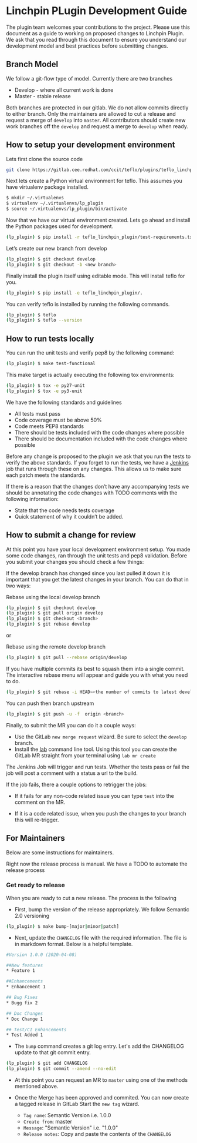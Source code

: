 # Linchpin PLugin Development Guide

The plugin team welcomes your contributions to the project. 
Please use this document as a guide to working on proposed changes to Linchpin Plugin. 
We ask that you read through this document to ensure you understand our development model and 
best practices before submitting changes.

## Branch Model
We follow a git-flow type of model. Currently there are two branches
* Develop - where all current work is done
* Master - stable release

Both branches are protected in our gitlab. We do not allow commits directly to either branch. Only the maintainers
are allowed to cut a release and request a merge of `develop` into `master`. 
All contributors should create new work branches off the `develop` and request a merge to `develop` when ready. 

## How to setup your development environment
Lets first clone the source code
```bash
git clone https://gitlab.cee.redhat.com/ccit/teflo/plugins/teflo_linchpin_plugin.git

```

Next lets create a Python virtual environment for teflo. This assumes you have virtualenv package installed.
```bash
$ mkdir ~/.virtualenvs
$ virtualenv ~/.virtualenvs/lp_plugin
$ source ~/.virtualenvs/lp_plugin/bin/activate
```

Now that we have our virtual environment created. Lets go ahead and install the Python packages used for development.
```bash
(lp_plugin) $ pip install -r teflo_linchpin_plugin/test-requirements.txt
```

Let’s create our new branch from develop
```bash
(lp_plugin) $ git checkout develop
(lp_plugin) $ git checkout -b <new branch>
```

Finally install the plugin itself using editable mode. This will install teflo for you. 
```bash
(lp_plugin) $ pip install -e teflo_linchpin_plugin/.
```

You can verify teflo is installed by running the following commands.
```bash
(lp_plugin) $ teflo
(lp_plugin) $ teflo --version
```

## How to run tests locally
You can run the unit tests and verify pep8 by the following command:
```bash
(lp_plugin) $ make test-functional
```

This make target is actually executing the following tox environments:
```bash
(lp_plugin) $ tox -e py27-unit
(lp_plugin) $ tox -e py3-unit
```
We have the following standards and guidelines

* All tests must pass
* Code coverage must be above 50%
* Code meets PEP8 standards
* There should be tests included with the code changes where possible
* There should be documentation included with the code changes where possible

Before any change is proposed to the plugin we ask that you run the tests to verify the above standards. 
If you forget to run the tests, we have a 
[Jenkins](https://ci-ops-jenkins.rhev-ci-vms.eng.rdu2.redhat.com/view/teflo/job/cbn-linchpin-provisioner-tier-0/)
job that runs through these on any changes. This allows us to make sure each patch meets the standards.

If there is a reason that the changes don’t have any accompanying tests we should 
be annotating the code changes with TODO comments with the following information:

* State that the code needs tests coverage
* Quick statement of why it couldn’t be added.

## How to submit a change for review
At this point you have your local development environment setup. 
You made some code changes, ran through the unit tests and pep8 validation. 
Before you submit your changes you should check a few things:

If the develop branch has changed since you last pulled it down it is 
important that you get the latest changes in your branch. You can do that in two ways:

Rebase using the local develop branch
```bash
(lp_plugin) $ git checkout develop
(lp_plugin) $ git pull origin develop
(lp_plugin) $ git checkout <branch>
(lp_plugin) $ git rebase develop

```

or 

Rebase using the remote develop branch
```bash
(lp_plugin) $ git pull --rebase origin/develop
```

If you have multiple commits its best to squash them into a single commit. 
The interactive rebase menu will appear and guide you with what you need to do.
```bash
(lp_plugin) $ git rebase -i HEAD~<the number of commits to latest develop commit>
```

You can push then branch upstream
```bash
(lp_plugin) $ git push -u -f  origin <branch>
```

Finally, to submit the MR you can do it a couple ways:

* Use the GitLab `new merge request` wizard. Be sure to select the `develop` branch.
* Install the [lab](https://github.com/zaquestion/lab) command line tool. Using this
tool you can create the GitLab MR straight from your terminal using `lab mr create`

The Jenkins Job will trigger and run tests. Whether the tests pass or fail the job
will post a comment with a status a url to the build. 

If the job fails, there a couple options to retrigger the jobs:
* If it fails for any non-code related issue you can type `test` into
the comment on the MR.

* If it is a code related issue, when you push the changes to your branch
this will re-trigger.

## For Maintainers
Below are some instructions for maintainers. 

Right now the release process is manual. We have a TODO to automate the release process

### Get ready to release 

When you are ready to cut a new release. The process is the following

* First, bump the version of the release appropriately. We follow Semantic 2.0 versioning
```bash
(lp_plugin) $ make bump-[major|minor|patch]
```

* Next, update the `CHANGELOG` file with the required information. The file is in markdown format. 
Below is a helpful template.

```bash
#Version 1.0.0 (2020-04-08)

##New features
* Feature 1

##Enhancements
* Enhancement 1

## Bug Fixes
* Bugg fix 2

## Doc Changes
* Doc Change 1

## Test/CI Enhancements
* Test Added 1
```

* The `bump` command creates a git log entry. Let's add the CHANGELOG update to that git commit
entry.

```bash
(lp_plugin) $ git add CHANGELOG
(lp_plugin) $ git commit --amend --no-edit
```

* At this point you can request an MR to `master` using one of the methods mentioned above. 

* Once the Merge has been approved and commited. You can now create a tagged release in GitLab
Start the `new tag` wizard.
    * `Tag name`: Semantic Version i.e. 1.0.0
    * `Create from`: master
    * `Message`: "Semantic Version" i.e. "1.0.0"
    * `Release notes`: Copy and paste the contents of the `CHANGELOG`
